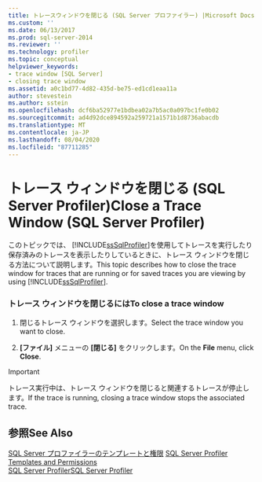 ```yaml
---
title: トレースウィンドウを閉じる (SQL Server プロファイラー) |Microsoft Docs
ms.custom: ''
ms.date: 06/13/2017
ms.prod: sql-server-2014
ms.reviewer: ''
ms.technology: profiler
ms.topic: conceptual
helpviewer_keywords:
- trace window [SQL Server]
- closing trace window
ms.assetid: a0c1bd77-4d82-435d-be75-ed1cd1eaa11a
author: stevestein
ms.author: sstein
ms.openlocfilehash: dcf6ba52977e1bdbea02a7b5ac0a097bc1fe0b02
ms.sourcegitcommit: ad4d92dce894592a259721a1571b1d8736abacdb
ms.translationtype: MT
ms.contentlocale: ja-JP
ms.lasthandoff: 08/04/2020
ms.locfileid: "87711285"
---
```

# <a name="close-a-trace-window-sql-server-profiler"></a><span data-ttu-id="5bc23-102">トレース ウィンドウを閉じる (SQL Server Profiler)</span><span class="sxs-lookup"><span data-stu-id="5bc23-102">Close a Trace Window (SQL Server Profiler)</span></span>
  <span data-ttu-id="5bc23-103">このトピックでは、 [!INCLUDE[ssSqlProfiler](../../includes/sssqlprofiler-md.md)]を使用してトレースを実行したり保存済みのトレースを表示したりしているときに、トレース ウィンドウを閉じる方法について説明します。</span><span class="sxs-lookup"><span data-stu-id="5bc23-103">This topic describes how to close the trace window for traces that are running or for saved traces you are viewing by using [!INCLUDE[ssSqlProfiler](../../includes/sssqlprofiler-md.md)].</span></span>  
  
### <a name="to-close-a-trace-window"></a><span data-ttu-id="5bc23-104">トレース ウィンドウを閉じるには</span><span class="sxs-lookup"><span data-stu-id="5bc23-104">To close a trace window</span></span>  
  
1.  <span data-ttu-id="5bc23-105">閉じるトレース ウィンドウを選択します。</span><span class="sxs-lookup"><span data-stu-id="5bc23-105">Select the trace window you want to close.</span></span>  
  
2.  <span data-ttu-id="5bc23-106">**[ファイル]** メニューの **[閉じる]** をクリックします。</span><span class="sxs-lookup"><span data-stu-id="5bc23-106">On the **File** menu, click **Close**.</span></span>  
  
> [!IMPORTANT]  
>  <span data-ttu-id="5bc23-107">トレース実行中は、トレース ウィンドウを閉じると関連するトレースが停止します。</span><span class="sxs-lookup"><span data-stu-id="5bc23-107">If the trace is running, closing a trace window stops the associated trace.</span></span>  
  
## <a name="see-also"></a><span data-ttu-id="5bc23-108">参照</span><span class="sxs-lookup"><span data-stu-id="5bc23-108">See Also</span></span>  
 <span data-ttu-id="5bc23-109">[SQL Server プロファイラーのテンプレートと権限](sql-server-profiler-templates-and-permissions.md) </span><span class="sxs-lookup"><span data-stu-id="5bc23-109">[SQL Server Profiler Templates and Permissions](sql-server-profiler-templates-and-permissions.md) </span></span>  
 [<span data-ttu-id="5bc23-110">SQL Server Profiler</span><span class="sxs-lookup"><span data-stu-id="5bc23-110">SQL Server Profiler</span></span>](sql-server-profiler.md)  
  
  
